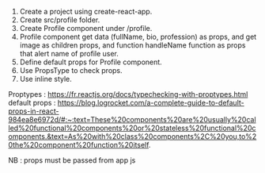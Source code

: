 


1. Create a project using create-react-app.
2. Create src/profile folder.
3. Create Profile component under /profile.
4. Profile component get data (fullName, bio, profession) as props, and get image as children props, and function handleName function as props that alert name of profile user.
5. Define default props for Profile component.
6. Use PropsType to check props.
7. Use inline style.    


Proptypes : https://fr.reactjs.org/docs/typechecking-with-proptypes.html 
default props : https://blog.logrocket.com/a-complete-guide-to-default-props-in-react-984ea8e6972d/#:~:text=These%20components%20are%20usually%20called%20functional%20components%20or%20stateless%20functional%20components.&text=As%20with%20class%20components%2C%20you,to%20the%20component%20function%20itself.  

NB : props must be passed from app js 
